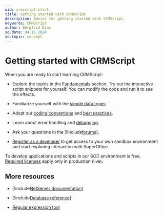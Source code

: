 ```yaml
---
uid: crmscript-start
title: Getting started with CRMScript
description: Advice for getting started with CRMScript.
keywords: CRMScript
author: Bergfrid Dias
so.date: 04.15.2024
so.topic: concept
---
```


# Getting started with CRMScript

When you are ready to start learning CRMScript:

* Explore the topics in the [Fundamentals][1] section. Try out the interactive script snippets for yourself. You can modify the code and run it to see the effects.

* Familiarize yourself with the [simple data types][2].

* Adopt our [coding conventions][3] and [best practices][4].

* Learn about error handling and [debugging][5].

* Ask your questions in the [!include[forums](includes/link-forum-cs.md)].

* [Register as a developer][8] to get access to your own sandbox environment and start exploring interaction with SuperOffice.

To develop applications and scripts in our SOD environment is free. [Required licenses][7] apply only in production (live).

## More resources

* [!include[NetServer documentation](includes/link-nsws.md)]

* [!include[Database reference](includes/link-sodb.md)]

* [Regular expression tool][6]

<!-- Referenced links -->
[1]: ../fundamentals/index.md
[2]: ../datatypes/index.md
[3]: ../code-quality/coding-conventions.md
[4]: ../code-quality/best-practices.md
[5]: ../debugging/index.md
[6]: https://regex101.com/
[7]: ../../../admin/license/index.md
[8]: ../../../developer-portal/getting-started/get-access-to-sod.md

